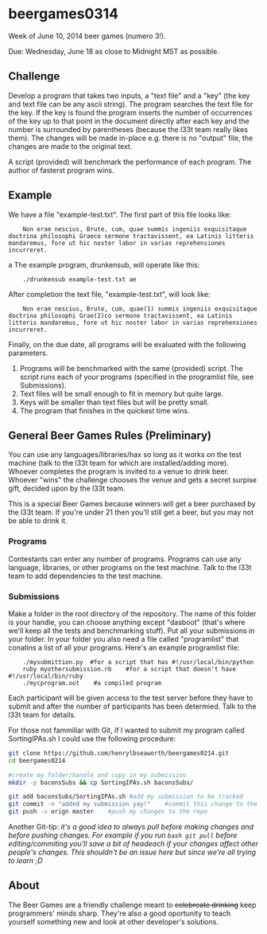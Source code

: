 beergames0314
=============

Week of June 10, 2014 beer games (numero 3!).

Due: Wednesday, June 18 as close to Midnight MST as possible.

Challenge
-----
Develop a program that takes two inputs, a "text file" and a "key" (the key and text file can be any ascii string). The program searches the text file for the key. If the key is found the program inserts the number of occurrences of the key up to that point in the document directly after each key and the number is surrounded by parentheses (because the l33t team really likes them). The changes will be made in-place e.g. there is no "output" file, the changes are made to the original text. 

A script (provided) will benchmark the performance of each program. The author of fasterst program wins. 

Example
-----
We have a file "example-test.txt". The first part of this file looks like:
	
	    Non eram nescius, Brute, cum, quae summis ingeniis exquisitaque doctrina philosophi Graeco sermone tractavissent, ea Latinis litteris mandaremus, fore ut hic noster labor in varias reprehensiones incurreret. 
a
The example program, drunkensub, will operate like this: 

	    ./drunkensub example-test.txt ae
	    
After completion  the text file, "example-test.txt", will look like:

	    Non eram nescius, Brute, cum, quae(1) summis ingeniis exquisitaque doctrina philosophi Grae(2)co sermone tractavissent, ea Latinis litteris mandaremus, fore ut hic noster labor in varias reprehensiones incurreret. 

Finally, on the due date, all programs will be evaluated with the following parameters.
1. Programs will be benchmarked with the same (provided) script. The script runs each of your programs (specified in the programlist file, see Submissions).
2. Text files will be small enough to fit in memory but quite large.
3. Keys will be smaller than text files but will be pretty small.
4. The program that finishes in the quickest time wins.

## General Beer Games Rules (Preliminary)

You can use any languages/libraries/hax so long as it works on the test machine (talk to the l33t team for which are installed/adding more). Whoever completes the program is invited to a venue to drink beer. Whoever "wins" the challenge chooses the venue and gets a secret surpise gift, decided upon by the l33t team. 

This is a special Beer Games because winners will get a beer purchased by the l33t team. If you're under 21 then you'll still get a beer, but you may not be able to drink it.

### Programs
Contestants can enter any number of programs. Programs can use any language, libraries, or other programs on the test machine. Talk to the l33t team to add dependencies to the test machine.

### Submissions
Make a folder in the root directory of the repository. The name of this folder is your handle, you can choose anything except "dasboot" (that's where we'll keep all the tests and benchmarking stuff). Put all your submissions in your folder. In your folder you also need a file called "programlist" that conatins a list of all your programs. Here's an example programlist file:

        ./mysubmittion.py  #for a script that has #!/usr/local/bin/python
        ruby myothersubmission.rb    #for a script that doesn't have #!/usr/local/bin/ruby
        ./mycprogram.out    #a compiled program

Each participant will be given access to the test server before they have to submit and after the number of participants has been determied. Talk to the l33t team for details.

For those not fammiliar with Git, if I wanted to submit my program called SortingIPAs.sh I could use the following procedure:

```bash
git clone https://github.com/henrylbseaworth/beergames0214.git
cd beergames0214

#create my folder/handle and copy in my submission
mkdir -p baconsSubs && cp SortingIPAs.sh baconsSubs/

git add baconsSubs/SortingIPAs.sh #add my submission to be tracked 
git commit -m "added my submission yay!"    #commit this change to the stage
git push -u orign master    #push my changes to the repo
```

Another Git-tip: *it's a good idea to always pull before making changes and before pushing changes. For example if you run ```bash git pull``` before editing/commiting you'll save a bit of headeach if your changes affect other people's changes.  This shouldn't be an issue here but since we're all trying to learn ;D*


About
-----
The Beer Games are a friendly challenge meant to ~~celebreate drinking~~ keep programmers' minds sharp. They're also a good oportunity to teach yourself something new and look at other developer's solutions. 


